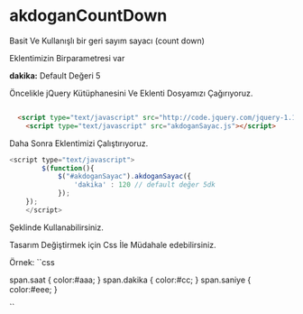 akdoganCountDown
================

Basit Ve Kullanışlı bir geri sayım sayacı (count down)

Eklentimizin Birparametresi var

<b>dakika:</b> Default Değeri 5

Öncelikle jQuery Kütüphanesini Ve Eklenti Dosyamızı Çağırıyoruz.

```html

  <script type="text/javascript" src="http://code.jquery.com/jquery-1.11.0.min.js"></script>
	<script type="text/javascript" src="akdoganSayac.js"></script>

```

Daha Sonra Eklentimizi Çalıştırıyoruz.


```js
<script type="text/javascript">
		$(function(){
			$("#akdoganSayac").akdoganSayac({
				'dakika' : 120 // default değer 5dk
			});
	});
	</script>

```

Şeklinde Kullanabilirsiniz. 

Tasarım Değiştirmek için Css İle Müdahale edebilirsiniz. 

Örnek: 
``css

  span.saat {
			color:#aaa;
		}
		span.dakika {
			color:#cc;
		}
		span.saniye {
			color:#eee;
		}

``




